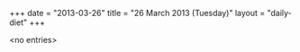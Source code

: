 +++
date = "2013-03-26"
title = "26 March 2013 (Tuesday)"
layout = "daily-diet"
+++

<p>&lt;no entries&gt;</p>